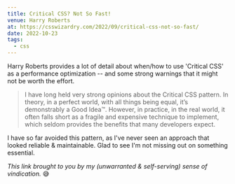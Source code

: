 ```yaml
---
title: Critical CSS? Not So Fast!
venue: Harry Roberts
at: https://csswizardry.com/2022/09/critical-css-not-so-fast/
date: 2022-10-23
tags:
  - css
---
```


Harry Roberts provides
a lot of detail
about when/how to use 'Critical CSS'
as a performance optimization --
and some strong warnings
that it might not be
worth the effort.

<!-- intro -->

> I have long held very strong opinions about the Critical CSS pattern.
> In theory, in a perfect world, with all things being equal,
> it’s demonstrably a Good Idea™.
> However, in practice, in the real world,
> it often falls short
> as a fragile and expensive technique to implement,
> which seldom provides the benefits that many developers expect.

I have so far avoided this pattern,
as I've never seen an approach
that looked reliable & maintainable.
Glad to see I'm not missing out
on something essential.

_This link brought to you
by my (unwarranted & self-serving)
sense of vindication._ 😅
